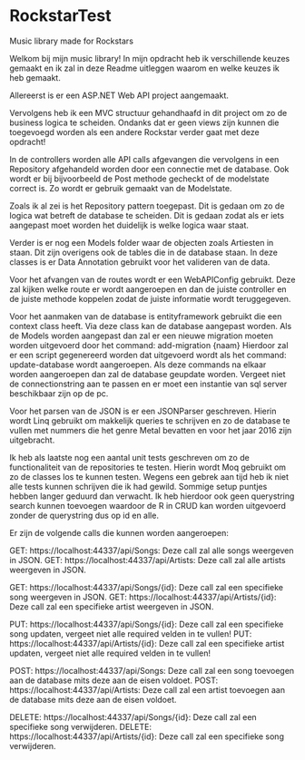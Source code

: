 # RockstarTest
 Music library made for Rockstars

Welkom bij mijn music library!
In mijn opdracht heb ik verschillende keuzes gemaakt en ik zal in deze Readme uitleggen waarom en welke keuzes ik heb gemaakt.

Allereerst is er een ASP.NET Web API project aangemaakt.

Vervolgens heb ik een MVC structuur gehandhaafd in dit project om zo de business logica te scheiden. Ondanks dat er geen views zijn kunnen die toegevoegd worden als een andere Rockstar verder gaat met deze opdracht!

In de controllers worden alle API calls afgevangen die vervolgens in een Repository afgehandeld worden door een connectie met de database. Ook wordt er bij bijvoorbeeld de Post methode gecheckt of de modelstate correct is. Zo wordt er gebruik gemaakt van de Modelstate.

Zoals ik al zei is het Repository pattern toegepast. Dit is gedaan om zo de logica wat betreft de database te scheiden. Dit is gedaan zodat als er iets aangepast moet worden het duidelijk is welke logica waar staat.

Verder is er nog een Models folder waar de objecten zoals Artiesten in staan. Dit zijn overigens ook de tables die in de database staan. In deze classes is er Data Annotation gebruikt voor het valideren van de data.

Voor het afvangen van de routes wordt er een WebAPIConfig gebruikt. Deze zal kijken welke route er wordt aangeroepen en dan de juiste controller en de juiste methode koppelen zodat de juiste informatie wordt teruggegeven.

Voor het aanmaken van de database is entityframework gebruikt die een context class heeft. Via deze class kan de database aangepast worden.
Als de Models worden aangepast dan zal er een nieuwe migration moeten worden uitgevoerd door het command: add-migration {naam}
Hierdoor zal er een script gegenereerd worden dat uitgevoerd wordt als het command: update-database wordt aangeroepen.
Als deze commands na elkaar worden aangeroepen dan zal de database geupdate worden. 
Vergeet niet de connectionstring aan te passen en er moet een instantie van sql server beschikbaar zijn op de pc.

Voor het parsen van de JSON is er een JSONParser geschreven. Hierin wordt Linq gebruikt om makkelijk queries te schrijven en zo de database te vullen met nummers die het genre Metal bevatten en voor het jaar 2016 zijn uitgebracht.

Ik heb als laatste nog een aantal unit tests geschreven om zo de functionaliteit van de repositories te testen. Hierin wordt Moq gebruikt om zo de classes los te kunnen testen.
Wegens een gebrek aan tijd heb ik niet alle tests kunnen schrijven die ik had gewild. Sommige setup puntjes hebben langer geduurd dan verwacht.
Ik heb hierdoor ook geen querystring search kunnen toevoegen waardoor de R in CRUD kan worden uitgevoerd zonder de querystring dus op id en alle.

Er zijn de volgende calls die kunnen worden aangeroepen:

GET: https://localhost:44337/api/Songs: Deze call zal alle songs weergeven in JSON.
GET: https://localhost:44337/api/Artists: Deze call zal alle artists weergeven in JSON.

GET: https://localhost:44337/api/Songs/{id}: Deze call zal een specifieke song weergeven in JSON.
GET: https://localhost:44337/api/Artists/{id}: Deze call zal een specifieke artist weergeven in JSON.

PUT: https://localhost:44337/api/Songs/{id}: Deze call zal een specifieke song updaten, vergeet niet alle required velden in te vullen!
PUT: https://localhost:44337/api/Artists/{id}: Deze call zal een specifieke artist updaten, vergeet niet alle required velden in te vullen!

POST: https://localhost:44337/api/Songs: Deze call zal een song toevoegen aan de database mits deze aan de eisen voldoet.
POST: https://localhost:44337/api/Artists: Deze call zal een artist toevoegen aan de database mits deze aan de eisen voldoet.

DELETE: https://localhost:44337/api/Songs/{id}: Deze call zal een specifieke song verwijderen.
DELETE: https://localhost:44337/api/Artists/{id}: Deze call zal een specifieke song verwijderen.
